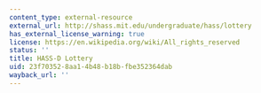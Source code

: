 ```yaml
---
content_type: external-resource
external_url: http://shass.mit.edu/undergraduate/hass/lottery
has_external_license_warning: true
license: https://en.wikipedia.org/wiki/All_rights_reserved
status: ''
title: HASS-D Lottery
uid: 23f70352-8aa1-4b48-b18b-fbe352364dab
wayback_url: ''
---
```

